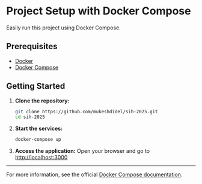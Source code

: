 # Project Setup with Docker Compose

Easily run this project using Docker Compose.

## Prerequisites

- [Docker](https://docs.docker.com/get-docker/)
- [Docker Compose](https://docs.docker.com/compose/install/)

## Getting Started

1. **Clone the repository:**

   ```bash
   git clone https://github.com/mukeshdidel/sih-2025.git
   cd sih-2025
   ```

2. **Start the services:**

   ```bash
   docker-compose up
   ```

3. **Access the application:**
   Open your browser and go to [http://localhost:3000](http://localhost:3000)

---

For more information, see the official [Docker Compose documentation](https://docs.docker.com/compose/).

